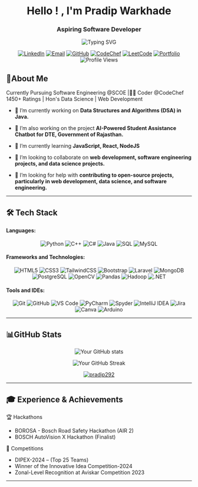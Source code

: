 <h1 align="center">Hello ! , I'm Pradip Warkhade</h1>
<h3 align="center">Aspiring Software Developer </h3>
<!-- <p align="left"> <img src="https://komarev.com/ghpvc/?username=pradip292&label=Profile%20views&color=0e75b6&style=flat" alt="pradip292" /> </p> -->
<div align="center">
  <img src="https://readme-typing-svg.herokuapp.com?font=Fira+Code&size=22&duration=3000&pause=1000&color=2E97F7&center=true&vCenter=true&width=500&lines=Software+Developer;Web+Enthusiast;Continuous+Learner;Problem+Solver" alt="Typing SVG" />
</div>
<p align="center">
  <a href="https://www.linkedin.com/in/pradip292"><img src="https://img.shields.io/badge/-LinkedIn-0077B5?style=flat-square&logo=Linkedin&logoColor=white" alt="LinkedIn" /></a>
  <a href="mailto:pradipwarkhade74@gmail.com"><img src="https://img.shields.io/badge/-Email-D14836?style=flat-square&logo=Gmail&logoColor=white" alt="Email" /></a>
  <a href="https://github.com/pradip292"><img src="https://img.shields.io/badge/-GitHub-181717?style=flat-square&logo=GitHub&logoColor=white" alt="GitHub" /></a>
  <a href="https://www.codechef.com/users/scoen_119"><img src="https://img.shields.io/badge/-CodeChef-5B4638?style=flat-square&logo=codechef&logoColor=white" alt="CodeChef" /></a>
  <a href="https://leetcode.com/pradip292/"><img src="https://img.shields.io/badge/-LeetCode-FE7C7C?style=flat-square&logo=leetcode&logoColor=white" alt="LeetCode" /></a>
  <a href="https://pradip292.github.io/portfolio_pradip292/"><img src="https://img.shields.io/badge/-Portfolio-FF5722?style=flat-square&logo=google-chrome&logoColor=white" alt="Portfolio" /></a>
  <img src="https://komarev.com/ghpvc/?username=pradip292&color=blueviolet" alt="Profile Views"/>
</p>


## 🚀About Me

Currently
Pursuing Software Engineering @SCOE |🌟🌟 Coder @CodeChef 1450+ Ratings | Hon's Data Science | Web Development 
- 🔭 I’m currently working on **Data Structures and Algorithms (DSA) in Java.**

- 🔭 I’m also working on the project **AI-Powered Student Assistance Chatbot for DTE, Government of Rajasthan.**

- 🌱 I’m currently learning **JavaScript, React, NodeJS**

- 👯 I’m looking to collaborate on **web development, software engineering projects, and data science projects.**

- 🤝 I’m looking for help with **contributing to open-source projects, particularly in web development, data science, and software engineering.**


<!-- - 👨‍💻 All of my projects are available at [https://pradip292.github.io/portfolio_pradip292/](https://pradip292.github.io/portfolio_pradip292/) -->

---

<!-- <p align="left"> <a href="https://twitter.com/pradipwarkhade7" target="blank"><img src="https://img.shields.io/twitter/follow/pradipwarkhade7?logo=twitter&style=for-the-badge" alt="pradipwarkhade7" /></a> </p> -->
## 🛠️ Tech Stack

<h4 align="left">Languages:</h4>
<p align="center">
  <img src="https://img.shields.io/badge/Python-3776AB?style=for-the-badge&logo=python&logoColor=white" alt="Python" />
  <img src="https://img.shields.io/badge/C++-00599C?style=for-the-badge&logo=cplusplus&logoColor=white" alt="C++" />
  <img src="https://img.shields.io/badge/C%23-239120?style=for-the-badge&logo=csharp&logoColor=white" alt="C#" />
  <img src="https://img.shields.io/badge/Java-007396?style=for-the-badge&logo=java&logoColor=white" alt="Java" />
  <img src="https://img.shields.io/badge/SQL-4479A1?style=for-the-badge&logo=sqlite&logoColor=white" alt="SQL" />
  <img src="https://img.shields.io/badge/MySQL-4479A1?style=for-the-badge&logo=mysql&logoColor=white" alt="MySQL" />

</p>

<h4 align="left">Frameworks and Technologies:</h4>
<p align="center">
  <img src="https://img.shields.io/badge/HTML5-E34F26?style=for-the-badge&logo=html5&logoColor=white" alt="HTML5" />
  <img src="https://img.shields.io/badge/CSS3-1572B6?style=for-the-badge&logo=css3&logoColor=white" alt="CSS3" />
  <img src="https://img.shields.io/badge/TailwindCSS-06B6D4?style=for-the-badge&logo=tailwind-css&logoColor=white" alt="TailwindCSS" />
  <img src="https://img.shields.io/badge/Bootstrap-563D7C?style=for-the-badge&logo=bootstrap&logoColor=white" alt="Bootstrap" />
  <img src="https://img.shields.io/badge/Laravel-EF3E3E?style=for-the-badge&logo=laravel&logoColor=white" alt="Laravel" />
  <img src="https://img.shields.io/badge/MongoDB-47A248?style=for-the-badge&logo=mongodb&logoColor=white" alt="MongoDB" />
  <img src="https://img.shields.io/badge/PostgreSQL-4169E1?style=for-the-badge&logo=postgresql&logoColor=white" alt="PostgreSQL" />
  <img src="https://img.shields.io/badge/OpenCV-5C3EE8?style=for-the-badge&logo=opencv&logoColor=white" alt="OpenCV" />
  <img src="https://img.shields.io/badge/Pandas-150458?style=for-the-badge&logo=pandas&logoColor=white" alt="Pandas" />
  <img src="https://img.shields.io/badge/Hadoop-66CCFF?style=for-the-badge&logo=apache-hadoop&logoColor=white" alt="Hadoop" />
  <img src="https://img.shields.io/badge/.NET-512BD4?style=for-the-badge&logo=dotnet&logoColor=white" alt=".NET" />
</p>

<h4 align="left">Tools and IDEs:</h4>
<p align="center">
  <img src="https://img.shields.io/badge/Git-F05032?style=for-the-badge&logo=git&logoColor=white" alt="Git" />
  <img src="https://img.shields.io/badge/GitHub-181717?style=for-the-badge&logo=github&logoColor=white" alt="GitHub" />
  <img src="https://img.shields.io/badge/VS%20Code-007ACC?style=for-the-badge&logo=visual-studio-code&logoColor=white" alt="VS Code" />
  <img src="https://img.shields.io/badge/PyCharm-000000?style=for-the-badge&logo=pycharm&logoColor=white" alt="PyCharm" />
  <img src="https://img.shields.io/badge/Spyder-2C2C2C?style=for-the-badge&logo=spyder&logoColor=white" alt="Spyder" />
  <img src="https://img.shields.io/badge/IntelliJ%20IDEA-000000?style=for-the-badge&logo=intellij-idea&logoColor=white" alt="IntelliJ IDEA" />
  <img src="https://img.shields.io/badge/Jira-0052CC?style=for-the-badge&logo=jira&logoColor=white" alt="Jira" />
  <img src="https://img.shields.io/badge/Canva-00C4CC?style=for-the-badge&logo=canva&logoColor=white" alt="Canva" />
  <img src="https://img.shields.io/badge/Arduino-00979D?style=for-the-badge&logo=arduino&logoColor=white" alt="Arduino" />
</p>

---
  
## 📊GitHub Stats

<p align="center">
  <img src="https://github-readme-stats.vercel.app/api?username=pradip292&show_icons=true&count_private=true&theme=react" alt="Your GitHub stats" />
</p>
<p align="center">
  <img src="https://github-readme-streak-stats.herokuapp.com/?user=pradip292&theme=react" alt="Your GitHub Streak" />
</p>
<p align="center"> <a href="https://github.com/ryo-ma/github-profile-trophy"><img src="https://github-profile-trophy.vercel.app/?username=pradip292" alt="pradip292" /></a> </p>

---

## 🎓 Experience & Achievements

 🏆 Hackathons
- BOROSA - Bosch Road Safety Hackathon (AIR 2)
- BOSCH AutoVision X Hackathon (Finalist)

 🏅 Competitions
- DIPEX-2024 – (Top 25 Teams)
- Winner of the Innovative Idea Competition-2024  
- Zonal-Level Recognition at Aviskar Competition 2023

---

<!--<p><img align="center" src="https://github-readme-stats.vercel.app/api/top-langs?username=pradip292&show_icons=true&locale=en&layout=compact&theme=react" alt="pradip292" /></p> -->


